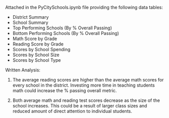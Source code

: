 Attached in the PyCitySchools.ipynb file providing the following data tables:

 * District Summary
 * School Summary
 * Top Performing Schools (By % Overall Passing)
 * Bottom Performing Schools (By  % Overall Passing)
 * Math Score by Grade
 * Reading Score by Grade
 * Scores by School Spending
 * Scores by School Size
 * Scores by School Type


 Written Analysis:

 1. The average reading scores are higher than the average math scores for every school in the district. Investing more time in teaching students math could increase the % passing overall metric.

 2. Both average math and reading test scores decrease as the size of the school increases. This could be a result of larger class sizes and reduced amount of direct attention to individual students. 

